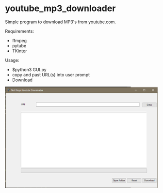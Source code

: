 # youtube_mp3_downloader
Simple program to download MP3's from youtube.com.

Requirements: 
  - ffmpeg
  - pytube
  - TKinter

Usage:
  - $python3 GUI.py
  - copy and past URL(s) into user prompt
  - Download
  
 ![Screenshot](images/screenshot.png)
